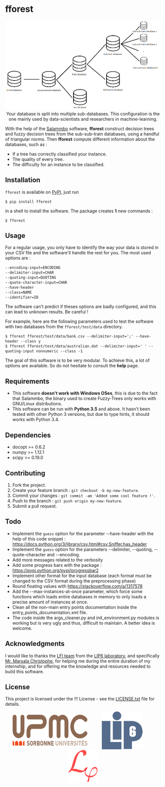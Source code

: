 # fforest
<p align="center">
    <img src="https://github.com/NicolasBi/fforest/blob/master/fforest/res/pictures/diagram_fforest.png?raw=true" alt="diagram_fforest"/>
    <br> Your database is split into multiple sub-databases. This configuration is the one mainly used by data-scientists and researchers in machine-learning.
</p>

With the help of the <a href="http://webia.lip6.fr/~marsala/Salammbo/">Salammbo</a> software, **fforest** construct decision trees and fuzzy decision trees from the sub-sub-train databases, using a handful of triangular norms.
Then **fforest** compute different information about the databases, such as :
* If a tree has correctly classified your instance.
* The quality of every tree.
* The difficulty for an instance to be classified.

## Installation
`fforest` is available on <a href="https://pypi.python.org/pypi/fforest">PyPI</a>, just run
```shell
$ pip install fforest
```
in a shell to install the software.
The package creates **1** new commands :
```shell
$ fforest
```

## Usage
For a regular usage, you only have to identify the way your data is stored in your CSV file and the software'll handle the rest for you.
The most used options are :
```shell
--encoding-input=ENCODING
--delimiter-input=CHAR
--quoting-input=QUOTING
--quote-character-input=CHAR
--have-header
--class=NAME
--identifier=ID
```
The software can't predict if theses options are badly configured, and this can lead to unknown results. Be careful !

For example, here are the following parameters used to test the software with two databases from the `fforest/test/data` directory.
```shell
$ fforest fforest/test/data/bank.csv --delimiter-input=';' --have-header --class y
$ fforest fforest/test/data/australian.dat --delimiter-input=' ' --quoting-input nonnumeric --class -1
```

The goal of this software is to be very modular. To achieve this, a lot of options are available. So do not hesitate to consult the **help** page.


## Requirements
* This software **doesn't work with Windows OSes**, this is due to the fact that Salammbo, the binary used to create Fuzzy-Trees only works with GNU/Linux distributions.
* This software can be run with **Python 3.5** and above. It hasn't been tested with other Python 3 versions, but due to type hints, it should works with Python 3.4.

## Dependencies
* docopt >= 0.6.2
* numpy >= 1.12.1
* scipy >= 0.19.0

## Contributing
1. Fork the project.
2. Create your feature branch : `git checkout -b my-new-feature`.
3. Commit your changes : `git commit -am 'Added some cool feature !'`.
4. Push to the branch  : `git push origin my-new-feature`.
5. Submit a pull request.

## Todo
* Implement the `guess` option for the parameter --have-header with the help of this code snippet : https://docs.python.org/3/library/csv.html#csv.Sniffer.has_header
* Implement the `guess` option for the parameters --delimiter, --quoting, --quote-character and --encoding.
* Add more messages related to the verbosity
* Add some progress bars with the package : https://pypi.python.org/pypi/progressbar2
* Implement other format for the input database (each format must be changed to the CSV format during the preprocessing phase)
* Round floating values with https://stackoverflow.com/a/1317578
* Add the --max-instances-at-once parameter, which force some functions which loads entire databases in memory to only loads a precise amount of instances at once.
* Clean all the non-main entry points documentation inside the entry_points_documentation.xml file.
* The code inside the args_cleaner.py and init_environment.py modules is working but is very ugly and thus, difficult to maintain. A better idea is welcome.

## Acknowledgments
I would like to thanks the <a href="http://lfi.lip6.fr/web/">LFI team</a> from the <a href="https://www.lip6.fr/">LIP6 laboratory</a>, and specifically <a href="http://webia.lip6.fr/~marsala/christophe/Accueil.html">Mr. Marsala Christophe</a>, for helping me during the entire duration of my internship, and for offering me the knowledge and resources needed to build this software.

## License
This project is licensed under the !!! License - see the [LICENSE.txt](LICENSE.txt) file for details.

<p align="center">
    <img src="https://github.com/NicolasBi/fforest/blob/master/fforest/res/pictures/logo_upmc.png?raw=true" alt="logo_upmc" height="110" width="250" align="middle"/>
    &nbsp;&nbsp;&nbsp;&nbsp;&nbsp;&nbsp;&nbsp;&nbsp;&nbsp;
    <img src="https://github.com/NicolasBi/fforest/blob/master/fforest/res/pictures/logo_lip6.png?raw=true" alt="logo_lip6" align="middle"/>
    &nbsp;&nbsp;&nbsp;&nbsp;&nbsp;&nbsp;&nbsp;&nbsp;&nbsp;
    <img src="https://github.com/NicolasBi/fforest/blob/master/fforest/res/pictures/logo_lfi.png?raw=true" alt="logo_lfi" align="middle"/>
</p>
